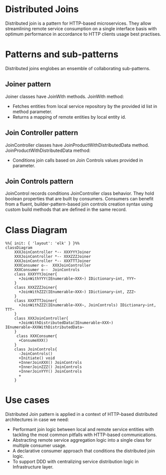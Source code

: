 # Distributed Joins

Distributed join is a pattern for HTTP-based microservices.
They allow streamlining remote service consumption on a single interface basis with optimum performance in accordance to HTTP clients usage best practises.

# Patterns and sub-patterns

Distributed joins englobes an ensemble of collaborating sub-patterns.

## Joiner pattern

Joiner classes have JoinWith methods.
JoinWith method: 
   - Fetches entities from local service repository by the provided id list in method parameter.
   - Returns a mapping of remote entities by local entity id.
     
## Join Controller pattern

JoinController classes have JoinProductWithDistributedData method.
JoinProductWithDistributedData method:
  - Conditions join calls based on Join Controls values provided in parameter.

## Join Controls pattern

JoinControl records conditions JoinController class behavior.
They hold boolean properties that are built by consumers.
Consumers can benefit from a fluent, builder-pattern-based join controls creation syntax using custom build methods that are defined in the same record.

# Class Diagram

```mermaid
%%{ init: { 'layout': 'elk' } }%%
classDiagram
    XXXJoinController *-- XXXYYYJoiner
    XXXJoinController *-- XXXZZZJoiner
    XXXJoinController *-- XXXTTTJoiner
    XXXConsumer o--  XXXJoinController
    XXXConsumer o--  JoinControls
    class XXXYYYJoiner{
      +JoinWithYYY(IEnumerable~XXX~) IDictionary~int, YYY~
    }
    class XXXZZZJoiner{
      +JoinWithZZZ(IEnumerable~XXX~) IDictionary~int, ZZZ~
    }
    class XXXTTTJoiner{
      +JoinWithZZZ(IEnumerable~XXX~, JoinControls) IDictionary~int, TTT~
    }
    class XXXJoinController{
      +JoinWithDistributedData(IEnumerable~XXX~) IEnumerable~XXXWithDistributedData~
    }
     class XXXConsumer{
      +ConsumeXXX()
    }
    class JoinControls{
      -JoinControls()
      +Initiate() void
      +InnerJoinXXX() JoinControls
      +InnerJoinZZZ() JoinControls
      +InnerJoinYYY() JoinControls
      +
    }
```

# Use cases

Distributed Join pattern is applied in a context of HTTP-based distributed architectures in case we need:
  - Performant join logic between local and remote service entities with tackling the most common pitfalls with HTTP-based communications.
  - Abstracting remote service aggregation logic into a single class for multiple consumer usage.
  - A declarative consumer approach that conditions the distributed join logic.
  - To support DDD with centralizing service distribution logic in Infrastructure layer.
